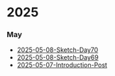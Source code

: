 # 2025
### May
* [2025-05-08-Sketch-Day70](2025-05-08-Sketch-Day70.md)
* [2025-05-08-Sketch-Day69](2025-05-08-Sketch-Day-69.md)
* [2025-05-07-Introduction-Post](2025-05-07-Introduction-Post.md)